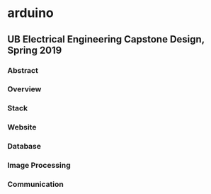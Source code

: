 # arduino
## UB Electrical Engineering Capstone Design, Spring 2019

### Abstract
### Overview
### Stack
### Website
### Database
### Image Processing
### Communication

